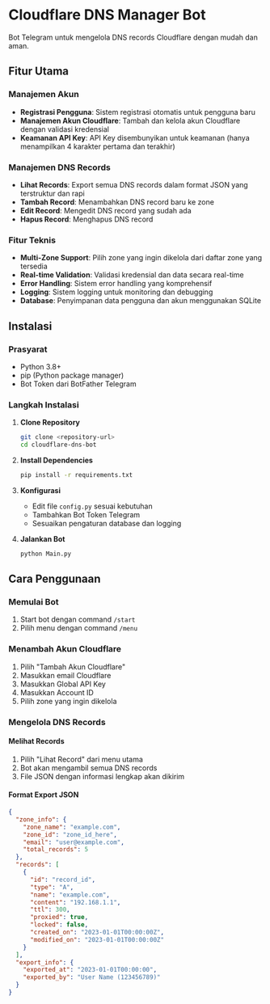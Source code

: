 # Cloudflare DNS Manager Bot

Bot Telegram untuk mengelola DNS records Cloudflare dengan mudah dan aman.

## Fitur Utama

### Manajemen Akun
- **Registrasi Pengguna**: Sistem registrasi otomatis untuk pengguna baru
- **Manajemen Akun Cloudflare**: Tambah dan kelola akun Cloudflare dengan validasi kredensial
- **Keamanan API Key**: API Key disembunyikan untuk keamanan (hanya menampilkan 4 karakter pertama dan terakhir)

### Manajemen DNS Records
- **Lihat Records**: Export semua DNS records dalam format JSON yang terstruktur dan rapi
- **Tambah Record**: Menambahkan DNS record baru ke zone
- **Edit Record**: Mengedit DNS record yang sudah ada
- **Hapus Record**: Menghapus DNS record

### Fitur Teknis
- **Multi-Zone Support**: Pilih zone yang ingin dikelola dari daftar zone yang tersedia
- **Real-time Validation**: Validasi kredensial dan data secara real-time
- **Error Handling**: Sistem error handling yang komprehensif
- **Logging**: Sistem logging untuk monitoring dan debugging
- **Database**: Penyimpanan data pengguna dan akun menggunakan SQLite

## Instalasi

### Prasyarat
- Python 3.8+
- pip (Python package manager)
- Bot Token dari BotFather Telegram

### Langkah Instalasi

1. **Clone Repository**
   ```bash
   git clone <repository-url>
   cd cloudflare-dns-bot
   ```

2. **Install Dependencies**
   ```bash
   pip install -r requirements.txt
   ```

3. **Konfigurasi**
   - Edit file `config.py` sesuai kebutuhan
   - Tambahkan Bot Token Telegram
   - Sesuaikan pengaturan database dan logging

4. **Jalankan Bot**
   ```bash
   python Main.py
   ```

## Cara Penggunaan

### Memulai Bot
1. Start bot dengan command `/start`
2. Pilih menu dengan command `/menu`

### Menambah Akun Cloudflare
1. Pilih "Tambah Akun Cloudflare"
2. Masukkan email Cloudflare
3. Masukkan Global API Key
4. Masukkan Account ID
5. Pilih zone yang ingin dikelola

### Mengelola DNS Records

#### Melihat Records
1. Pilih "Lihat Record" dari menu utama
2. Bot akan mengambil semua DNS records
3. File JSON dengan informasi lengkap akan dikirim

#### Format Export JSON
```json
{
  "zone_info": {
    "zone_name": "example.com",
    "zone_id": "zone_id_here",
    "email": "user@example.com",
    "total_records": 5
  },
  "records": [
    {
      "id": "record_id",
      "type": "A",
      "name": "example.com",
      "content": "192.168.1.1",
      "ttl": 300,
      "proxied": true,
      "locked": false,
      "created_on": "2023-01-01T00:00:00Z",
      "modified_on": "2023-01-01T00:00:00Z"
    }
  ],
  "export_info": {
    "exported_at": "2023-01-01T00:00:00",
    "exported_by": "User Name (123456789)"
  }
}
```